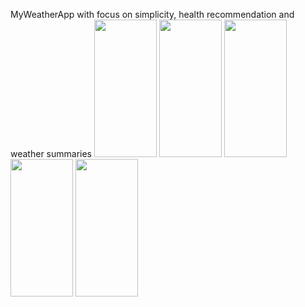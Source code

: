 MyWeatherApp with focus on simplicity, health recommendation and weather summaries
<img src="https://github.com/user-attachments/assets/5ba7c04b-e019-4550-9410-a0edcf5512d9" width="100" height="220"/>
<img src="https://github.com/user-attachments/assets/c6f1b6aa-b3ba-475a-9be0-91eb61c68e67" width="100" height="220"/>
<img src="https://github.com/user-attachments/assets/12f2b9b5-ad21-4f10-9379-7b1eeaba7ed1" width="100" height="220"/>
<img src="https://github.com/user-attachments/assets/aed853ce-60e5-4cd7-98fb-dc758d136d10" width="100" height="220"/>
<img src="https://github.com/user-attachments/assets/aa8082bd-8f9d-4130-858d-2d222f810dad" width="100" height="220"/>
